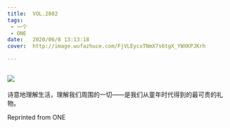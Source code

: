 ```yaml
---
title:	VOL.2802
tags:
 - 一个
 - ONE
date:	2020/06/8 13:13:18
cover:	http://image.wufazhuce.com/FjVLEycxTNmX7s6tgX_YWXKPJKrh

---
```

![](http://image.wufazhuce.com/FjVLEycxTNmX7s6tgX_YWXKPJKrh)
---

诗意地理解生活，理解我们周围的一切——是我们从童年时代得到的最可贵的礼物。
 
Reprinted from ONE
